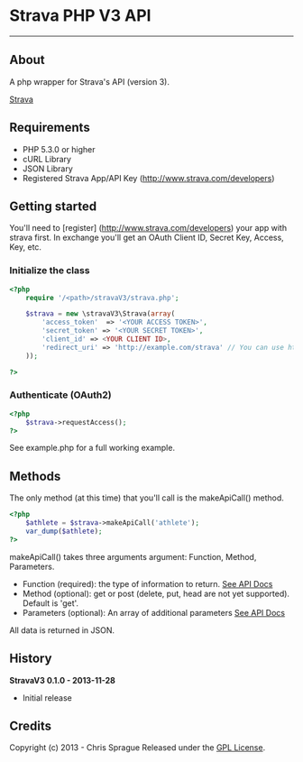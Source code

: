 # Strava PHP V3 API #

---

## About ##

A php wrapper for Strava's API (version 3).

[Strava](http://strava.com "Strava")  

## Requirements ##

- PHP 5.3.0 or higher
- cURL Library
- JSON Library
- Registered Strava App/API Key (http://www.strava.com/developers)

## Getting started ##

You'll need to [register] (http://www.strava.com/developers) your app with strava first. In exchange you'll get
an OAuth Client ID, Secret Key, Access, Key, etc.

### Initialize the class ###

```php
<?php
    require '/<path>/stravaV3/strava.php';

    $strava = new \stravaV3\Strava(array(
        'access_token'  => '<YOUR ACCESS TOKEN>',
        'secret_token' => '<YOUR SECRET TOKEN>',
        'client_id' => <YOUR CLIENT ID>,
        'redirect_uri' => 'http://example.com/strava' // You can use http://localhost during testing
    ));

?>
```

### Authenticate (OAuth2) ###

```php
<?php
    $strava->requestAccess();
?>
```

See example.php for a full working example.


## Methods ##

The only method (at this time) that you'll call is the makeApiCall() method.

```php
<?php
    $athlete = $strava->makeApiCall('athlete');
    var_dump($athlete);
?>
```

makeApiCall() takes three arguments argument: Function, Method, Parameters.

* Function (required): the type of information to return. [See API Docs](http://strava.github.io/api/ "Strava API Documentation")
* Method (optional): get or post (delete, put, head are not yet supported). Default is 'get'.
* Parameters (optional): An array of additional parameters [See API Docs](http://strava.github.io/api/ "Strava API Documentation")

All data is returned in JSON.

## History ##

**StravaV3 0.1.0 - 2013-11-28**
- Initial release

## Credits ##

Copyright (c) 2013 - Chris Sprague
Released under the [GPL License](http://www.gnu.org/licenses/gpl-3.0.txt).